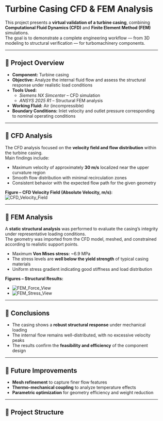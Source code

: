 # Turbine Casing CFD & FEM Analysis

This project presents a **virtual validation of a turbine casing**, combining **Computational Fluid Dynamics (CFD)** and **Finite Element Method (FEM)** simulations.  
The goal is to demonstrate a complete engineering workflow — from 3D modeling to structural verification — for turbomachinery components.

---

## 🧩 Project Overview

- **Component:** Turbine casing  
- **Objective:** Analyze the internal fluid flow and assess the structural response under realistic load conditions  
- **Tools Used:**  
  - *Siemens NX Simcenter* – CFD simulation  
  - *ANSYS 2025 R1* – Structural FEM analysis  
- **Working Fluid:** Air (incompressible)  
- **Boundary Conditions:** Inlet velocity and outlet pressure corresponding to nominal operating conditions

---

## 💨 CFD Analysis

The CFD analysis focused on the **velocity field and flow distribution** within the turbine casing.  
Main findings include:

- Maximum velocity of approximately **30 m/s** localized near the upper curvature region  
- Smooth flow distribution with minimal recirculation zones  
- Consistent behavior with the expected flow path for the given geometry  

**Figure – CFD Velocity Field (Absolute Velocity, m/s):**  
![CFD_Velocity_Field](CFD_Simulation/velocity_field.jpg)

---

## 🧱 FEM Analysis

A **static structural analysis** was performed to evaluate the casing’s integrity under representative loading conditions.  
The geometry was imported from the CFD model, meshed, and constrained according to realistic support points.

- Maximum **Von Mises stress:** ~6.9 MPa  
- The stress levels are **well below the yield strength** of typical casing materials  
- Uniform stress gradient indicating good stiffness and load distribution  

**Figures – Structural Results:**  
- ![FEM_Force_View](FEM_Simulation/vista_alto_Forze.jpg)  
- ![FEM_Stress_View](FEM_Simulation/vista_alto_VM.jpg)

---

## 🧾 Conclusions

- The casing shows a **robust structural response** under mechanical loading  
- The internal flow remains well-distributed, with no excessive velocity peaks  
- The results confirm the **feasibility and efficiency** of the component design  

---

## 🚀 Future Improvements

- **Mesh refinement** to capture finer flow features  
- **Thermo-mechanical coupling** to analyze temperature effects  
- **Parametric optimization** for geometry efficiency and weight reduction  

---

## 📂 Project Structure


